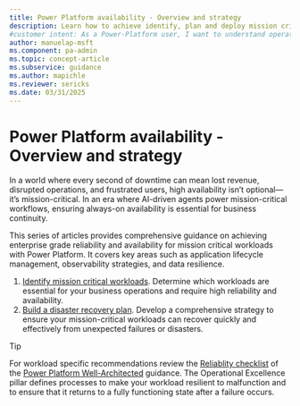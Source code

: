 ```yaml
---
title: Power Platform availability - Overview and strategy
description: Learn how to achieve identify, plan and deploy mission critical workloads with Power Platform and prepare disaster recovery plans.
#customer intent: As a Power-Platform user, I want to understand operational best practices for Power Platform so that I can ensure stability and minimize disruptions.
author: manuelap-msft
ms.component: pa-admin
ms.topic: concept-article
ms.subservice: guidance
ms.author: mapichle
ms.reviewer: sericks
ms.date: 03/31/2025
---
```


# Power Platform availability - Overview and strategy

In a world where every second of downtime can mean lost revenue, disrupted operations, and frustrated users, high availability isn’t optional—it’s mission-critical. In an era where AI-driven agents power mission-critical workflows, ensuring always-on availability is essential for business continuity.

This series of articles provides comprehensive guidance on achieving enterprise grade reliability and availability for mission critical workloads with Power Platform. It covers key areas such as application lifecycle management, observability strategies, and data resilience.

1. [Identify mission critical workloads](plan-mission-critical.md). Determine which workloads are essential for your business operations and require high reliability and availability.
1. [Build a disaster recovery plan](plan-disaster-recovery.md). Develop a comprehensive strategy to ensure your mission-critical workloads can recover quickly and effectively from unexpected failures or disasters.

> [!TIP]
> For workload specific recommendations review the [Reliablity checklist](/power-platform/well-architected/reliability/checklist) of the [Power Platform Well-Architected](/power-platform/well-architected/) guidance. The Operational Excellence pillar defines processes to make your workload resilient to malfunction and to ensure that it returns to a fully functioning state after a failure occurs.
